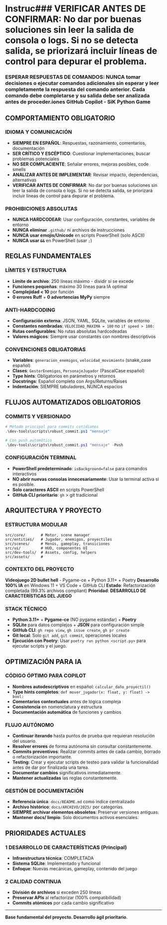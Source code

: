 # Instruc###  **VERIFICAR ANTES DE CONFIRMAR**: No dar por buenas soluciones sin leer la salida de consola o logs. Si no se detecta salida, se priorizará incluir líneas de control para depurar el problema.

###  **ESPERAR RESPUESTAS DE COMANDOS**: NUNCA tomar decisiones o ejecutar comandos adicionales sin esperar y leer completamente la respuesta del comando anterior. Cada comando debe completarse y su salida debe ser analizada antes de proceder.iones GitHub Copilot - SiK Python Game

##  **COMPORTAMIENTO OBLIGATORIO**

###  **IDIOMA Y COMUNICACIÓN**
- **SIEMPRE EN ESPAÑOL**: Respuestas, razonamiento, comentarios, documentación
- **SER CRÍTICO Y ESCÉPTICO**: Cuestionar implementaciones, buscar problemas potenciales
- **NO SER COMPLACIENTE**: Señalar errores, mejoras posibles, code smells
- **ANALIZAR ANTES DE IMPLEMENTAR**: Revisar impacto, dependencias, alternativas
- **VERIFICAR ANTES DE CONFIRMAR**: No dar por buenas soluciones sin leer la salida de consola o logs. Si no se detecta salida, se priorizará incluir líneas de control para depurar el problema.

###  **PROHIBICIONES ABSOLUTAS**
- **NUNCA HARDCODEAR**: Usar configuración, constantes, variables de entorno
- **NUNCA eliminar** `.github/` ni archivos de instrucciones
- **NUNCA usar emojis/Unicode** en scripts PowerShell (solo ASCII)
- **NUNCA usar `&&`** en PowerShell (usar `;`)

##  **REGLAS FUNDAMENTALES**

###  **LÍMITES Y ESTRUCTURA**
- **Límite de archivo**: 250 líneas máximo - dividir si se excede
- **Funciones pequeñas**: máximo 30 líneas para IA optimal
- **Complejidad < 10** por función
- **0 errores Ruff** + **0 advertencias MyPy** siempre

###  **ANTI-HARDCODING**
- **Configuración externa**: JSON, YAML, SQLite, variables de entorno
- **Constantes nombradas**: `VELOCIDAD_MAXIMA = 100` no `if speed > 100:`
- **Rutas configurables**: No rutas absolutas hardcodeadas
- **Valores mágicos**: Siempre usar constantes con nombres descriptivos

###  **CONVENCIONES OBLIGATORIAS**
- **Variables**: `generacion_enemigos`, `velocidad_movimiento` (snake_case español)
- **Clases**: `GestorEnemigos`, `PersonajeJugador` (PascalCase español)
- **Type hints**: Obligatorios en parámetros y retornos
- **Docstrings**: Español completo con Args/Returns/Raises
- **Indentación**: SIEMPRE tabuladores, NUNCA espacios

##  **FLUJOS AUTOMATIZADOS OBLIGATORIOS**

###  **COMMITS Y VERSIONADO**
```powershell
# Método principal para commits cotidianos
.\dev-tools\scripts\robust_commit.ps1 "mensaje"

# Con push automático
.\dev-tools\scripts\robust_commit.ps1 "mensaje" -Push

```

###  **CONFIGURACIÓN TERMINAL**
- **PowerShell predeterminado**: `isBackground=false` para comandos interactivos
- **NO abrir nuevas consolas innecesariamente**: Usar la terminal activa si es posible.
- **Solo caracteres ASCII** en scripts PowerShell
- **GitHub CLI prioritario**: `gh` > git tradicional

##  **ARQUITECTURA Y PROYECTO**

###  **ESTRUCTURA MODULAR**
```
src/core/		# Motor, scene manager
src/entities/	# Jugador, enemigos, proyectiles
src/scenes/		# Menús, gameplay, transiciones
src/ui/			# HUD, componentes UI
src/dev-tools/	# Assets, config, helpers
src/assets/		#
```

###  **CONTEXTO DEL PROYECTO**
**Videojuego 2D bullet hell** - Pygame-ce + Python 3.11+ + Poetry
**Desarrollo 100% IA** en Windows 11 + VS Code + GitHub CLI
**Estado**:  Refactorización completada (99.3% archivos compliant)
**Prioridad**:  **DESARROLLO DE CARACTERÍSTICAS DEL JUEGO**

###  **STACK TÉCNICO**
- **Python 3.11+** + **Pygame-ce** (NO pygame estándar) + **Poetry**
- **SQLite** para datos complejos + **JSON** para configuración simple
- **GitHub CLI**: `gh repo view`, `gh issue create`, `gh pr create`
- **Git local**: Solo `git add`, `git commit`, operaciones locales
- **Ejecución con Poetry**: Usar `poetry run python <script.py>` para ejecutar scripts y el juego.

##  **OPTIMIZACIÓN PARA IA**

###  **CÓDIGO ÓPTIMO PARA COPILOT**
- **Nombres autodescriptivos** en español: `calcular_daño_proyectil()`
- **Type hints completos**: `def mover_jugador(x: float, y: float) -> bool:`
- **Comentarios contextuales** antes de lógica compleja
- **Consistencia** en nomenclatura y estructura
- **Documentación automática** de funciones y cambios

###  **FLUJO AUTÓNOMO**
- **Continuar iterando** hasta puntos de prueba que requieran resolución del usuario.
- **Resolver errores** de forma autónoma sin consultar constantemente.
- **Commits preventivos**: Realizar commits antes de cada cambio, borrado o refactorización importante.
- **Testing**: Crear y ejecutar scripts de testeo para validar la funcionalidad antes de dar por finalizada una tarea.
- **Documentar cambios** significativos inmediatamente.
- **Mantener actualizadas** las reglas constantemente.

###  **GESTIÓN DE DOCUMENTACIÓN**
- **Referencia única**: `docs/README.md` como índice centralizado
- **Archivo histórico**: `docs/ARCHIVO/2025/` por categorías.
- **SIEMPRE archivar elementos obsoletos**: Preservar versiones antiguas.
- **Mantener docs/ limpio**: Solo documentos activos esenciales.

##  **PRIORIDADES ACTUALES**

### 1 **DESARROLLO DE CARACTERÍSTICAS** (Principal)
- **Infraestructura técnica**:  COMPLETADA
- **Sistema SQLite**:  Implementado y funcional
- **Enfoque**: Nuevas mecánicas, gameplay, contenido del juego

### 2 **CALIDAD CONTINUA**
- **División de archivos** si exceden 250 líneas
- **Preservar APIs** al refactorizar (100% compatibilidad)
- **Commits atómicos** por cada cambio significativo

---

**Base fundamental del proyecto. Desarrollo ágil prioritario.**